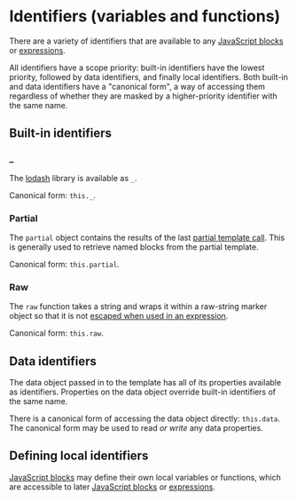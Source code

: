 # Identifiers (variables and functions)

There are a variety of identifiers that are available to any [JavaScript blocks](language.md) or [expressions](expressions.md).
 
All identifiers have a scope priority: built-in identifiers have the lowest priority, followed by data identifiers, and finally local identifiers. Both built-in and data identifiers have a "canonical form", a way of accessing them regardless of whether they are masked by a higher-priority identifier with the same name. 
 
## Built-in identifiers

### _

The [lodash](https://lodash.com/docs) library is available as `_`.

Canonical form: `this._`.

### Partial

The `partial` object contains the results of the last [partial template call](partial.md). This is generally used to retrieve named blocks from the partial template.

Canonical form: `this.partial`.

### Raw

The `raw` function takes a string and wraps it within a raw-string marker object so that it is not [escaped when used in an expression](expressions.md#escaping).

Canonical form: `this.raw`.

## Data identifiers

The data object passed in to the template has all of its properties available as identifiers. Properties on the data object override built-in identifiers of the same name.

There is a canonical form of accessing the data object directly: `this.data`. The canonical form may be used to read *or write* any data properties.

## Defining local identifiers

[JavaScript blocks](language.md) may define their own local variables or functions, which are accessible to later [JavaScript blocks](language.md) or [expressions](expressions.md).